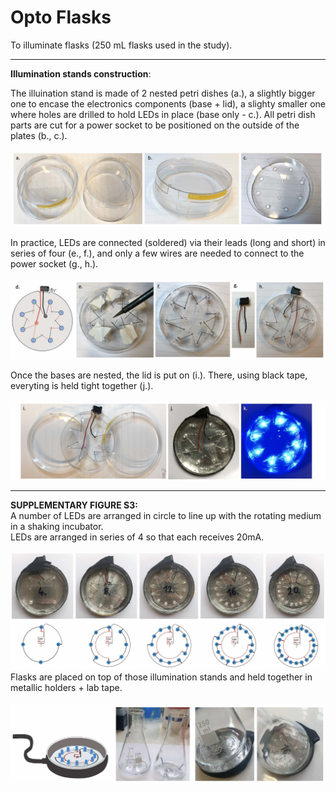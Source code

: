# Opto Flasks
To illuminate flasks (250 mL flasks used in the study). </br>

___
**Illumination stands construction**: </br>

The illuination stand is made of 2 nested petri dishes (a.), a slightly bigger one to encase the electronics components (base + lid), a slighty smaller one where holes are drilled to hold LEDs in place (base only - c.). All petri dish parts are cut for a power socket to be positioned on the outside of the plates (b., c.).</br></br>
![](tuto_ill_stand_1.jpeg)</br>

In practice, LEDs are connected (soldered) via their leads (long and short) in series of four (e., f.), and only a few wires are needed to connect to the power socket (g., h.). </br></br>
![](tuto_ill_stand_2.jpeg)</br>

Once the bases are nested, the lid is put on (i.).  There, using black tape, everyting is held tight together (j.).</br></br>
![](tuto_ill_stand_3.jpeg)</br>


___
**SUPPLEMENTARY FIGURE S3:** </br>
A number of LEDs are arranged in circle to line up with the rotating medium in a shaking incubator. </br>
LEDs are arranged in series of 4 so that each receives 20mA. </br></br>
![](FIGS3A_optoflasks.jpeg)</br>
Flasks are placed on top of those illumination stands and held together in metallic holders + lab tape.  </br></br>
![](FIGS3B_optoflasks.jpeg)
